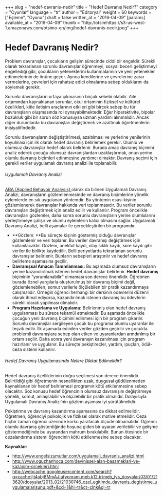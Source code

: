 +++
slug = "hedef-davranis-nedir"
title = "Hedef Davranış Nedir?"
category = "Oyunlar"
language = "tr"
author = "Editoryal"
weight = 60
keywords = ["Eşleme", "Oyunu"]
draft = false
written_at = "2016-04-09"
[params]
available_at = "2016-04-09"
thumb = "http://otsimhttps://s3-us-west-1.amazonaws.com/otsimo-en/img/hedef-davranis-nedir.jpeg"
+++

# Hedef Davranış Nedir?

Problem davranışlar, çocukların gelişim sürecinde ciddi bir engeldir. Sürekli olarak tekrarlanan sorunlu davranışlar öğrenmeyi, sosyal beceri geliştirmeyi engellediği gibi, çocukların yeteneklerini kullanmalarının ve yeni yetenekler edinmelerinin de önüne geçer. Ayrıca kendilerine ve çevrelerine zarar vermelerine, çevreleri için rahatsız edici olmalarına sebep olduklarını da söylemek gerekir.

Sorunlu davranışların ortaya çıkmasının birçok sebebi olabilir. Aile ortamından kaynaklanan sorunlar, okul ortamının fiziksel ve kültürel özellikleri, kitle iletişim araçlarının etkileri gibi birçok sebep bu tür davranışların oluşmasında rol oynayabilmektedir. Eğer hiperaktivite, bipolar bozukluk gibi bir sorun söz konusuysa uzman yardımı alınmalıdır. Ancak diğer durumlarda bu davranışları değiştirmek ve azaltmak öğretmenlerin inisiyatifindedir.

Sorunlu davranışların değiştiştirilmesi, azaltılması ve yerlerine yenilerinin koyulması için ilk olarak hedef davranış belirlemek gerekir. Olumlu ve olumsuz davranışlar hedef olarak belirlenir. Burada amaç davranış biçimini analiz ederek çocuğu olumsuz davranışlardan uzaklaştırmak, onun yerine olumlu davranış biçimleri edinmesine yardımcı olmaktır. Davranış seçimi için gerekli veriler uygulamalı davranış analizi ile toplanabilir.


###### Uygulamalı Davranış Analizi

[ABA (Applied Behavoir Analysis) ](/uygulamalidavranisanalizi/)olarak da bilinen Uygulamalı Davranış Analizi, davranışların gözlemlenmesinde ve davranış biçimlerine yönelik eylemlerde en sık uygulanan yöntemdir. Bu yöntemin esası kişinin gözlemlenerek davranışlar hakkında veri toplanmasıdır. Bu veriler sorunlu davranışları değiştirmek için analiz edilir ve kullanılır. Program öncelikle davranışları gözlemler, daha sonra sorunlu davranışların yerine olumlularını yerleştirmeye çalışır ve olumlu eylemlerin kalıcı olmasını sağlar. Uygulamalı Davranış Analizi, belli aşamalar ile gerçekleştirilen bir programdır.

  * **Gözlem: **Bu süreçte kişinin göstermiş olduğu davranışlar gözlemlenir ve veri toplanır. Bu veriler davranışı değiştirmek için kullanılacaktır. Gözlem, anektot kaydı, olay sıklık kaydı, süre kaydı gibi veriler ile birlikte kaydedilir. Belli periyotlarda tekrarlanan sorunlu davranışlar belirlenir. Bunların sebepleri araştırılır ve hedef davranış belirleme aşamasına geçilir.
  * **Davranışsal Amacın Tanımlanması:** Bu aşamada olumsuz davranışların yerine kazandırılmak istenen hedef davranışlar belirlenir. **Hedef davranış** biçiminin “yorumlanabilir” olmaması son derece önemlidir. Öğretmen burada öznel yargılarla oluşturulmuş bir davranış biçimi değil, gözlemlenebilen, somut verilerle ölçülebilen bir pratik kazandırmaya çalışmalıdır. Örneğin öğrenci herhangi bir dersinin ödevlerini düzenli olarak ihmal ediyorsa, kazandırılmak istenen davranış bu ödevlerin sürekli olarak yapılması olmalıdır.
  * **Program Hazırlama ve Uygulama:** Belirlenmiş olan hedef davranış uygulanması bu sürece tekamül etmektedir. Bu aşamada öncelikle çocuğun yeni davranış biçimini edinmesi için bir program çıkarılır. Sorunlu davranışlar sergileyen çocuk bu programa olumlu uyaranlar ile teşvik edilir. İlk aşamada edinilen veriler gözden geçirilir ve çocukta problemli davranışlara sebep olan etken ve uyaranlardan arındırılmış bir ortam seçilir. Daha sonra yeni davranışın kazanılması için program hazırlanır ve uygulanır. Bu süreçte pekiştireçler, yardım, ipuçları, ödül-ceza sistemi kullanılır.

###### Hedef Davranış Uygulamasında Nelere Dikkat Edilmelidir?

Hedef davranış özelliklerinin doğru seçilmesi son derece önemlidir. Belirtildiği gibi öğretmenin nesnellikten uzak, duygusal güdülenmeden kaynaklanan bir hedef belirlemesi programın kötü etkilenmesine sebep olacaktır. Söz konusu hedef öğrencinin olumsuz davranışını değiştirmeye yönelik, somut, anlaşılabilir ve ölçülebilir bir pratik olmalıdır. Dolayısıyla Uygulamalı Davranış Analizi’nin gözlem aşaması iyi yürütülmelidir.

Pekiştirme ve davranış kazandırma aşamasına da dikkat edilmelidir. Öğretmen, öğrenciyi psikolojik ve fiziksel olarak motive etmelidir. Ceza hiçbir zaman öğrenci üzerinde korku yaratacak ölçüde olmamalıdır. Öğrenci olumlu davranış gösterdiğinde hoşuna giden bir uyaran verilebilir ve gelişme göstermediğinde bu uyarandan mahrum bırakılabilir. Bunun ötesinde bir cezalandırma sistemi öğrencinin kötü etkilenmesine sebep olacaktır.

**Kaynaklar:**

  * http://www.engelsizumutlar.com/uygulamali_davranis_analizi.html
  * http://www.oguzhanhoca.com/devinissel-alan-basamaklari-ve-kazanim-ornekleri.html
  * http://webcache.googleusercontent.com/search?q=cache:jIt4obj8MmAJ:afyonram.meb.k12.tr/meb_iys_dosyalar/03/01/213620/dosyalar/2013_02/21030746_ozel_egitimde_davranis_degistirme_uygulamalarisunu.pdf+&cd=1&hl=tr&ct=clnk&gl=tr
